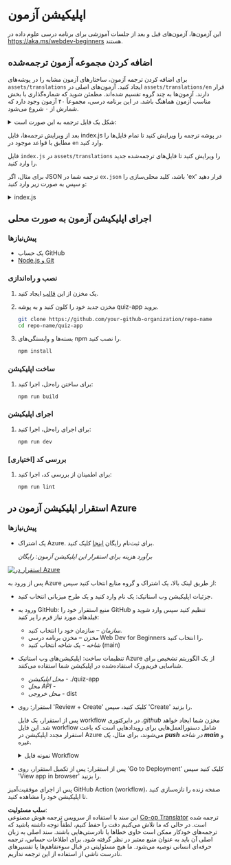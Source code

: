 <!--
CO_OP_TRANSLATOR_METADATA:
{
  "original_hash": "5301875c55bb305e6046bed3a4fd06d2",
  "translation_date": "2025-08-24T13:56:26+00:00",
  "source_file": "quiz-app/README.md",
  "language_code": "fa"
}
-->
# اپلیکیشن آزمون

این آزمون‌ها، آزمون‌های قبل و بعد از جلسات آموزشی برای برنامه درسی علوم داده در https://aka.ms/webdev-beginners هستند.

## اضافه کردن مجموعه آزمون ترجمه‌شده

برای اضافه کردن ترجمه آزمون، ساختارهای آزمون مشابه را در پوشه‌های `assets/translations` ایجاد کنید. آزمون‌های اصلی در `assets/translations/en` قرار دارند. آزمون‌ها به چند گروه تقسیم شده‌اند. مطمئن شوید که شماره‌گذاری با بخش مناسب آزمون هماهنگ باشد. در این برنامه درسی، مجموعاً ۴۰ آزمون وجود دارد که شمارش از ۰ شروع می‌شود.

  
<details>
<summary>شکل یک فایل ترجمه به این صورت است:</summary>

```
[
    {
        "title": "A title",
        "complete": "A complete button title",
        "error": "An error message upon selecting the wrong answer",
        "quizzes": [
            {
                "id": 1,
                "title": "Title",
                "quiz": [
                    {
                        "questionText": "The question asked",
                        "answerOptions": [
                            {
                                "answerText": "Option 1 title",
                                "isCorrect": true
                            },
                            {
                                "answerText": "Option 2 title",
                                "isCorrect": false
                            }
                        ]
                    }
                ]
            }
        ]
    }
]
```
</details>

بعد از ویرایش ترجمه‌ها، فایل index.js در پوشه ترجمه را ویرایش کنید تا تمام فایل‌ها را مطابق با قواعد موجود در `en` وارد کنید.

فایل `index.js` در `assets/translations` را ویرایش کنید تا فایل‌های ترجمه‌شده جدید را وارد کنید.

برای مثال، اگر JSON ترجمه شما در `ex.json` باشد، کلید محلی‌سازی را 'ex' قرار دهید و سپس به صورت زیر وارد کنید:

<details>
<summary>index.js</summary>

```
import ex from "./ex.json";

// if 'ex' is localization key then enter it like so in `messages` to expose it 

const messages = {
  ex: ex[0],
};

export default messages;
```

</details>

## اجرای اپلیکیشن آزمون به صورت محلی

### پیش‌نیازها

- یک حساب GitHub
- [Node.js و Git](https://nodejs.org/)

### نصب و راه‌اندازی

1. یک مخزن از این [قالب](https://github.com/new?template_name=Web-Dev-For-Beginners&template_owner=microsoft) ایجاد کنید.

1. مخزن جدید خود را کلون کنید و به پوشه quiz-app بروید.

   ```bash
   git clone https://github.com/your-github-organization/repo-name
   cd repo-name/quiz-app
   ```

1. بسته‌ها و وابستگی‌های npm را نصب کنید.

   ```bash
   npm install
   ```

### ساخت اپلیکیشن

1. برای ساختن راه‌حل، اجرا کنید:

   ```bash
   npm run build
   ```

### اجرای اپلیکیشن

1. برای اجرای راه‌حل، اجرا کنید:

    ```bash
    npm run dev
    ```

### [اختیاری] بررسی کد

1. برای اطمینان از بررسی کد، اجرا کنید:

    ```bash
    npm run lint
    ```

## استقرار اپلیکیشن آزمون در Azure 

### پیش‌نیازها
- یک اشتراک Azure. برای ثبت‌نام رایگان [اینجا](https://aka.ms/azure-free) کلیک کنید.

    _برآورد هزینه برای استقرار این اپلیکیشن آزمون: رایگان_

[![استقرار در Azure](https://aka.ms/deploytoazurebutton)](https://portal.azure.com/#create/Microsoft.StaticApp)

پس از ورود به Azure از طریق لینک بالا، یک اشتراک و گروه منابع انتخاب کنید سپس:

- جزئیات اپلیکیشن وب استاتیک: یک نام وارد کنید و یک طرح میزبانی انتخاب کنید.
- ورود به GitHub: منبع استقرار خود را GitHub تنظیم کنید سپس وارد شوید و فیلدهای مورد نیاز فرم را پر کنید:
    - *سازمان* – سازمان خود را انتخاب کنید.
    - *مخزن* – مخزن برنامه درسی Web Dev for Beginners را انتخاب کنید.
    - *شاخه* - یک شاخه انتخاب کنید (main)
- تنظیمات ساخت: اپلیکیشن‌های وب استاتیک Azure از یک الگوریتم تشخیص برای شناسایی فریم‌ورک استفاده‌شده در اپلیکیشن شما استفاده می‌کنند.
    - *محل اپلیکیشن* - ./quiz-app
    - *محل API* -
    - *محل خروجی* - dist
- استقرار: روی 'Review + Create' کلیک کنید، سپس 'Create' را بزنید.

    پس از استقرار، یک فایل workflow در دایرکتوری *.github* مخزن شما ایجاد خواهد شد. این فایل workflow شامل دستورالعمل‌هایی برای رویدادهایی است که باعث استقرار مجدد اپلیکیشن در Azure می‌شوند، برای مثال، _یک **push** در شاخه **main**_ و غیره.

    <details>
    <summary>نمونه فایل Workflow</summary>
    اینجا یک نمونه از فایل workflow GitHub Actions آورده شده است:
    name: Azure Static Web Apps CI/CD

    ```
    on:
    push:
        branches:
        - main
    pull_request:
        types: [opened, synchronize, reopened, closed]
        branches:
        - main

    jobs:
    build_and_deploy_job:
        runs-on: ubuntu-latest
        name: Build and Deploy Job
        steps:
        - uses: actions/checkout@v2
        - name: Build And Deploy
            id: builddeploy
            uses: Azure/static-web-apps-deploy@v1
            with:
            azure_static_web_apps_api_token: ${{ secrets.AZURE_STATIC_WEB_APPS_API_TOKEN }}
            repo_token: ${{ secrets.GITHUB_TOKEN }}
            action: "upload"
            app_location: "quiz-app" # App source code path
            api_location: ""API source code path optional
            output_location: "dist" #Built app content directory - optional
    ```

    </details>

- پس از استقرار: پس از تکمیل استقرار، روی 'Go to Deployment' کلیک کنید سپس 'View app in browser' را بزنید.

پس از اجرای موفقیت‌آمیز GitHub Action (workflow)، صفحه زنده را تازه‌سازی کنید تا اپلیکیشن خود را مشاهده کنید.

**سلب مسئولیت**:  
این سند با استفاده از سرویس ترجمه هوش مصنوعی [Co-op Translator](https://github.com/Azure/co-op-translator) ترجمه شده است. در حالی که ما تلاش می‌کنیم دقت را حفظ کنیم، لطفاً توجه داشته باشید که ترجمه‌های خودکار ممکن است حاوی خطاها یا نادرستی‌هایی باشند. سند اصلی به زبان اصلی آن باید به عنوان منبع معتبر در نظر گرفته شود. برای اطلاعات حساس، ترجمه حرفه‌ای انسانی توصیه می‌شود. ما هیچ مسئولیتی در قبال سوءتفاهم‌ها یا تفسیرهای نادرست ناشی از استفاده از این ترجمه نداریم.